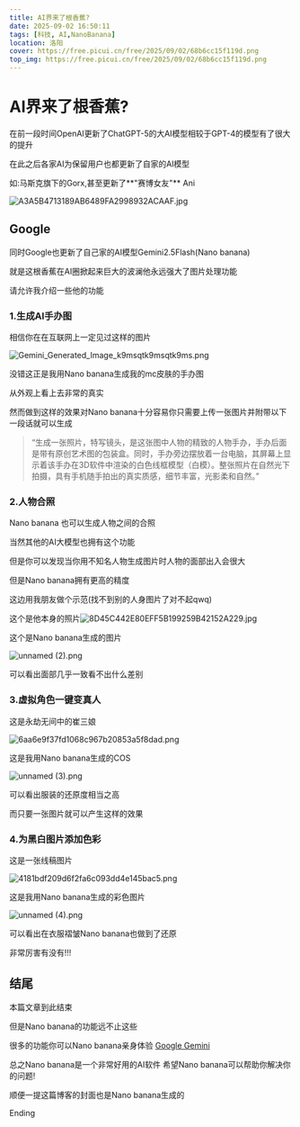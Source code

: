 ```yaml
---
title: AI界来了根香蕉?
date: 2025-09-02 16:50:11
tags: [科技, AI,NanoBanana]
location: 洛阳
cover: https://free.picui.cn/free/2025/09/02/68b6cc15f119d.png
top_img: https://free.picui.cn/free/2025/09/02/68b6cc15f119d.png
---
```


# AI界来了根香蕉?

在前一段时间OpenAI更新了ChatGPT-5的大AI模型相较于GPT-4的模型有了很大的提升

在此之后各家AI为保留用户也都更新了自家的AI模型

如:马斯克旗下的Gorx,甚至更新了**"赛博女友"** Ani

![A3A5B4713189AB6489FA2998932ACAAF.jpg](https://free.picui.cn/free/2025/09/02/68b6b38abd995.jpg)

## **Google**

同时Google也更新了自己家的AI模型Gemini2.5Flash(Nano banana)

就是这根香蕉在AI圈掀起来巨大的波澜他永远强大了图片处理功能

请允许我介绍一些他的功能

### **1.生成AI手办图**

相信你在在互联网上一定见过这样的图片

![Gemini_Generated_Image_k9msqtk9msqtk9ms.png](https://free.picui.cn/free/2025/09/02/68b6b38a8e5b8.png)

没错这正是我用Nano banana生成我的mc皮肤的手办图

从外观上看上去非常的真实

然而做到这样的效果对Nano banana十分容易你只需要上传一张图片并附带以下一段话就可以生成



> “生成一张照片，特写镜头，是这张图中人物的精致的人物手办，手办后面是带有原创艺术图的包装盒。同时，手办旁边摆放着一台电脑，其屏幕上显示着该手办在3D软件中渲染的白色线框模型（白模）。整张照片在自然光下拍摄，具有手机随手拍出的真实质感，细节丰富，光影柔和自然。”

### **2.人物合照**

Nano banana 也可以生成人物之间的合照

当然其他的AI大模型也拥有这个功能

但是你可以发现当你用不知名人物生成图片时人物的面部出入会很大

但是Nano banana拥有更高的精度

这边用我朋友做个示范(找不到别的人身图片了对不起qwq)

这个是他本身的照片![8D45C442E80EFF5B199259B42152A229.jpg](https://free.picui.cn/free/2025/09/02/68b6bdf268670.jpg)

这个是Nano banana生成的图片

![unnamed (2).png](https://free.picui.cn/free/2025/09/02/68b6bdf41e315.png)

可以看出面部几乎一致看不出什么差别


### 3.虚拟角色一键变真人

这是永劫无间中的崔三娘

![6aa6e9f37fd1068c967b20853a5f8dad.png](https://free.picui.cn/free/2025/09/02/68b6c27d94ed4.png)

这是我用Nano banana生成的COS

![unnamed (3).png](https://free.picui.cn/free/2025/09/02/68b6c2513f167.png)

可以看出服装的还原度相当之高

而只要一张图片就可以产生这样的效果

### 4.为黑白图片添加色彩

这是一张线稿图片

![4181bdf209d6f2fa6c093dd4e145bac5.png](https://free.picui.cn/free/2025/09/02/68b6c6e114332.png)

这是我用Nano banana生成的彩色图片

![unnamed (4).png](https://free.picui.cn/free/2025/09/02/68b6c5c9ab03b.png)

可以看出在衣服褶皱Nano banana也做到了还原

非常厉害有没有!!!

## 结尾

本篇文章到此结束

但是Nano banana的功能远不止这些

很多的功能你可以Nano banana亲身体验
[‎Google Gemini](https://gemini.google.com/)

总之Nano banana是一个非常好用的AI软件
希望Nano banana可以帮助你解决你的问题!

顺便一提这篇博客的封面也是Nano banana生成的

Ending
